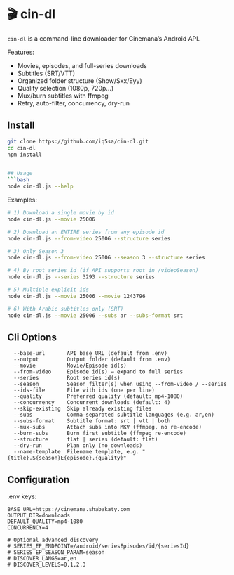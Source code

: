 # 🎬 cin-dl

`cin-dl` is a command-line downloader for Cinemana’s Android API.

Features:
- Movies, episodes, and full-series downloads
- Subtitles (SRT/VTT)
- Organized folder structure (Show/Sxx/Eyy)
- Quality selection (1080p, 720p…)
- Mux/burn subtitles with ffmpeg
- Retry, auto-filter, concurrency, dry-run

## Install
```bash
git clone https://github.com/iq5sa/cin-dl.git
cd cin-dl
npm install


## Usage
```bash
node cin-dl.js --help
```
Examples:
```bash
# 1) Download a single movie by id
node cin-dl.js --movie 25006

# 2) Download an ENTIRE series from any episode id
node cin-dl.js --from-video 25006 --structure series

# 3) Only Season 3
node cin-dl.js --from-video 25006 --season 3 --structure series

# 4) By root series id (if API supports root in /videoSeason)
node cin-dl.js --series 3293 --structure series

# 5) Multiple explicit ids
node cin-dl.js --movie 25006 --movie 1243796

# 6) With Arabic subtitles only (SRT)
node cin-dl.js --movie 25006 --subs ar --subs-format srt
```

## Cli Options
```
  --base-url       API base URL (default from .env)
  --output         Output folder (default from .env)
  --movie          Movie/Episode id(s)
  --from-video     Episode id(s) → expand to full series
  --series         Root series id(s)
  --season         Season filter(s) when using --from-video / --series
  --ids-file       File with ids (one per line)
  --quality        Preferred quality (default: mp4-1080)
  --concurrency    Concurrent downloads (default: 4)
  --skip-existing  Skip already existing files
  --subs           Comma-separated subtitle languages (e.g. ar,en)
  --subs-format    Subtitle format: srt | vtt | both
  --mux-subs       Attach subs into MKV (ffmpeg, no re-encode)
  --burn-subs      Burn first subtitle (ffmpeg re-encode)
  --structure      flat | series (default: flat)
  --dry-run        Plan only (no downloads)
  --name-template  Filename template, e.g. "{title}.S{season}E{episode}.{quality}"

```

## Configuration
.env keys:
```env
BASE_URL=https://cinemana.shabakaty.com
OUTPUT_DIR=downloads
DEFAULT_QUALITY=mp4-1080
CONCURRENCY=4

# Optional advanced discovery
# SERIES_EP_ENDPOINT=/android/seriesEpisodes/id/{seriesId}
# SERIES_EP_SEASON_PARAM=season
# DISCOVER_LANGS=ar,en
# DISCOVER_LEVELS=0,1,2,3

```